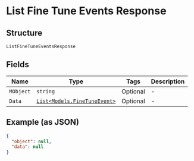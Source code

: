 
# List Fine Tune Events Response

## Structure

`ListFineTuneEventsResponse`

## Fields

| Name | Type | Tags | Description |
|  --- | --- | --- | --- |
| `MObject` | `string` | Optional | - |
| `Data` | [`List<Models.FineTuneEvent>`](../../doc/models/fine-tune-event.md) | Optional | - |

## Example (as JSON)

```json
{
  "object": null,
  "data": null
}
```

